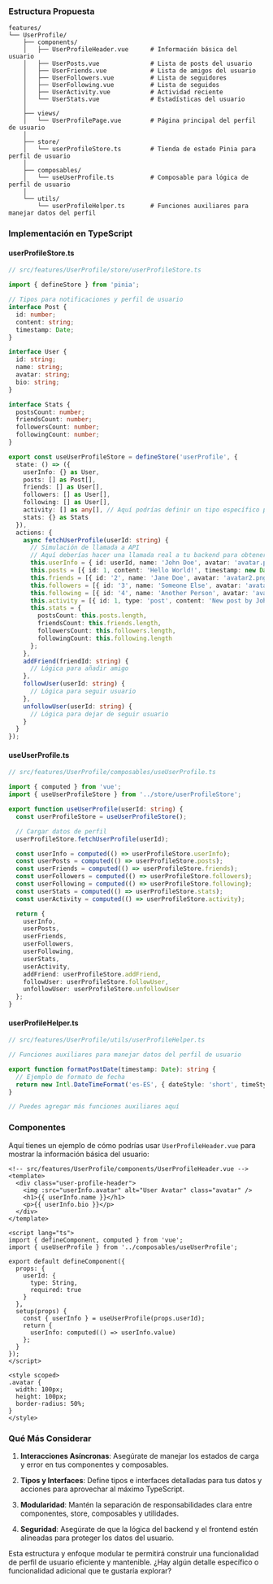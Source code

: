 ### Estructura Propuesta

```
features/
└── UserProfile/
    ├── components/
    │   ├── UserProfileHeader.vue      # Información básica del usuario
    │   ├── UserPosts.vue              # Lista de posts del usuario
    │   ├── UserFriends.vue            # Lista de amigos del usuario
    │   ├── UserFollowers.vue          # Lista de seguidores
    │   ├── UserFollowing.vue          # Lista de seguidos
    │   ├── UserActivity.vue           # Actividad reciente
    │   └── UserStats.vue              # Estadísticas del usuario
    │
    ├── views/
    │   └── UserProfilePage.vue        # Página principal del perfil de usuario
    │
    ├── store/
    │   └── userProfileStore.ts        # Tienda de estado Pinia para perfil de usuario
    │
    ├── composables/
    │   └── useUserProfile.ts          # Composable para lógica de perfil de usuario
    │
    └── utils/
        └── userProfileHelper.ts       # Funciones auxiliares para manejar datos del perfil
```

### Implementación en TypeScript

#### userProfileStore.ts

```typescript
// src/features/UserProfile/store/userProfileStore.ts

import { defineStore } from 'pinia';

// Tipos para notificaciones y perfil de usuario
interface Post {
  id: number;
  content: string;
  timestamp: Date;
}

interface User {
  id: string;
  name: string;
  avatar: string;
  bio: string;
}

interface Stats {
  postsCount: number;
  friendsCount: number;
  followersCount: number;
  followingCount: number;
}

export const useUserProfileStore = defineStore('userProfile', {
  state: () => ({
    userInfo: {} as User,
    posts: [] as Post[],
    friends: [] as User[],
    followers: [] as User[],
    following: [] as User[],
    activity: [] as any[], // Aquí podrías definir un tipo específico para la actividad
    stats: {} as Stats
  }),
  actions: {
    async fetchUserProfile(userId: string) {
      // Simulación de llamada a API
      // Aquí deberías hacer una llamada real a tu backend para obtener los datos
      this.userInfo = { id: userId, name: 'John Doe', avatar: 'avatar.png', bio: 'Developer' };
      this.posts = [{ id: 1, content: 'Hello World!', timestamp: new Date() }];
      this.friends = [{ id: '2', name: 'Jane Doe', avatar: 'avatar2.png', bio: 'Designer' }];
      this.followers = [{ id: '3', name: 'Someone Else', avatar: 'avatar3.png', bio: 'Photographer' }];
      this.following = [{ id: '4', name: 'Another Person', avatar: 'avatar4.png', bio: 'Artist' }];
      this.activity = [{ id: 1, type: 'post', content: 'New post by John Doe', timestamp: new Date() }];
      this.stats = {
        postsCount: this.posts.length,
        friendsCount: this.friends.length,
        followersCount: this.followers.length,
        followingCount: this.following.length
      };
    },
    addFriend(friendId: string) {
      // Lógica para añadir amigo
    },
    followUser(userId: string) {
      // Lógica para seguir usuario
    },
    unfollowUser(userId: string) {
      // Lógica para dejar de seguir usuario
    }
  }
});
```

#### useUserProfile.ts

```typescript
// src/features/UserProfile/composables/useUserProfile.ts

import { computed } from 'vue';
import { useUserProfileStore } from '../store/userProfileStore';

export function useUserProfile(userId: string) {
  const userProfileStore = useUserProfileStore();

  // Cargar datos de perfil
  userProfileStore.fetchUserProfile(userId);

  const userInfo = computed(() => userProfileStore.userInfo);
  const userPosts = computed(() => userProfileStore.posts);
  const userFriends = computed(() => userProfileStore.friends);
  const userFollowers = computed(() => userProfileStore.followers);
  const userFollowing = computed(() => userProfileStore.following);
  const userStats = computed(() => userProfileStore.stats);
  const userActivity = computed(() => userProfileStore.activity);

  return {
    userInfo,
    userPosts,
    userFriends,
    userFollowers,
    userFollowing,
    userStats,
    userActivity,
    addFriend: userProfileStore.addFriend,
    followUser: userProfileStore.followUser,
    unfollowUser: userProfileStore.unfollowUser
  };
}
```

#### userProfileHelper.ts

```typescript
// src/features/UserProfile/utils/userProfileHelper.ts

// Funciones auxiliares para manejar datos del perfil de usuario

export function formatPostDate(timestamp: Date): string {
  // Ejemplo de formato de fecha
  return new Intl.DateTimeFormat('es-ES', { dateStyle: 'short', timeStyle: 'short' }).format(timestamp);
}

// Puedes agregar más funciones auxiliares aquí
```

### Componentes

Aquí tienes un ejemplo de cómo podrías usar `UserProfileHeader.vue` para mostrar la información básica del usuario:

```vue
<!-- src/features/UserProfile/components/UserProfileHeader.vue -->
<template>
  <div class="user-profile-header">
    <img :src="userInfo.avatar" alt="User Avatar" class="avatar" />
    <h1>{{ userInfo.name }}</h1>
    <p>{{ userInfo.bio }}</p>
  </div>
</template>

<script lang="ts">
import { defineComponent, computed } from 'vue';
import { useUserProfile } from '../composables/useUserProfile';

export default defineComponent({
  props: {
    userId: {
      type: String,
      required: true
    }
  },
  setup(props) {
    const { userInfo } = useUserProfile(props.userId);
    return {
      userInfo: computed(() => userInfo.value)
    };
  }
});
</script>

<style scoped>
.avatar {
  width: 100px;
  height: 100px;
  border-radius: 50%;
}
</style>
```

### Qué Más Considerar

1. **Interacciones Asíncronas**: Asegúrate de manejar los estados de carga y error en tus componentes y composables.

2. **Tipos y Interfaces**: Define tipos e interfaces detalladas para tus datos y acciones para aprovechar al máximo TypeScript.

3. **Modularidad**: Mantén la separación de responsabilidades clara entre componentes, store, composables y utilidades.

4. **Seguridad**: Asegúrate de que la lógica del backend y el frontend estén alineadas para proteger los datos del usuario.

Esta estructura y enfoque modular te permitirá construir una funcionalidad de perfil de usuario eficiente y mantenible. ¿Hay algún detalle específico o funcionalidad adicional que te gustaría explorar?